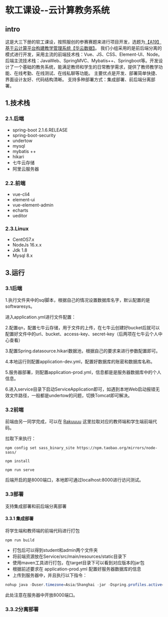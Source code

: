 # 软工课设--云计算教务系统

## intro



这是大三下册的软工课设，按照服创的参赛赛题来进行项目开发，选题为[【A19】基于云计算平台构建教学管理系统【华云数据】](http://www.fwwb.org.cn/topic/show/e3979e02-cb69-4889-92af-4e867e4f3a4c)。 我们小组采用的是前后端分离的模式进行开发，采用主流的前端技术栈：Vue、JS、CSS、Element-UI、Node。后端主流技术栈：JavaWeb、SpringMVC、Mybatis++、Springboot等。开发设计了一个基础的教务系统，能满足教师和学生的日常教学需求，提供了教师教学功能、在线考勤、在线测试、在线私聊等功能。 主要优点是开发、部署简单快捷、界面设计友好、代码结构清晰。 支持多种部署方式：集成部署、前后端分离部署。 

## 1.技术栈

### 2.1.后端

- spring-boot 2.1.6.RELEASE
- spring-boot-security 
- undertow 
- mysql 
- mybatis ++
- hikari 
- 七牛云存储
- 阿里云服务器

### 2.2.前端

- vue-cli4
- element-ui 
- vue-element-admin 
- echarts 
- ueditor

### 2.3.Linux

- CentOS7.x
- NodeJs 16.x.x
- Jdk 1.8
- Mysql 8.x

## 3.运行

### 3.1后端

1.执行文件夹中的sql脚本，根据自己的情况设置数据库名字，默认配置的是softwaresys。



进入application.yml进行文件配置：



2.配置qn，配置七牛云存储，用于文件的上传，在七牛云创建好bucket后就可以配置好文件中的url、bucket、access-key、secret-key（后两项在七牛云个人中心查看）



3.配置Spring.datasource.hikari数据池，根据自己的要求来进行参数配置即可。



4.本地运行则配置application-dev.yml，配置好数据库的账密和数据库名称。



5.服务器部署，则配置application-prod.yml，信息都是是服务器数据库中的个人信息。



6.进入service目录下启动ServiceApplication即可，如遇到本地Web启动报错无效文件路径，一般都是undertow的问题，切换Tomcat即可解决。



### 3.2前端

前端由另一同学完成，可以在 [Rakuuuu](https://github.com/Rakuuuu) 这里拉取对应的教师端和学生端前端代码。



拉取下来执行：

```npm
npm config set sass_binary_site https://npm.taobao.org/mirrors/node-sass/
```

```npm
npm install
```

```npm
npm run serve
```

后端开启的是8000端口，本地即可通过localhost:8000进行访问测试。

### 3.3部署

支持集成部署和前后端分离部署

#### 3.3.1 集成部署

将学生端和教师端的前端代码进行打包

```npm
npm run build
```

- 打包后可以得到student和admin两个文件夹
- 将前端资源放在Service/src/main/resources/static目录下
- 使用maven工具进行打包，在target目录下可以看到对应版本的jar包
- 根据前述要求在 application-prod.yml 配置好服务器数据库的信息
- 上传到服务器中，并且执行以下指令：

```java
nohup java -Duser.timezone=Asia/Shanghai -jar -Dspring.profiles.active=prod  service-5.0.0.jar  > log.txt  2>&1 &
```

此处注意在服务器中开放8000端口。

### 3.3.2分离部署



